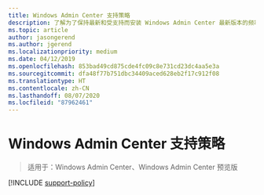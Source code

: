 ```yaml
---
title: Windows Admin Center 支持策略
description: 了解为了保持最新和受支持而安装 Windows Admin Center 最新版本的频率。
ms.topic: article
author: jasongerend
ms.author: jgerend
ms.localizationpriority: medium
ms.date: 04/12/2019
ms.openlocfilehash: 853bad49cd875cde4fc09c8e731cd23dc4aa5e3a
ms.sourcegitcommit: dfa48f77b751dbc34409aced628eb2f17c912f08
ms.translationtype: HT
ms.contentlocale: zh-CN
ms.lasthandoff: 08/07/2020
ms.locfileid: "87962461"
---
```

# <a name="windows-admin-center-support-policy"></a>Windows Admin Center 支持策略

>适用于：Windows Admin Center、Windows Admin Center 预览版

[!INCLUDE [support-policy](../includes/support-policy.md)]